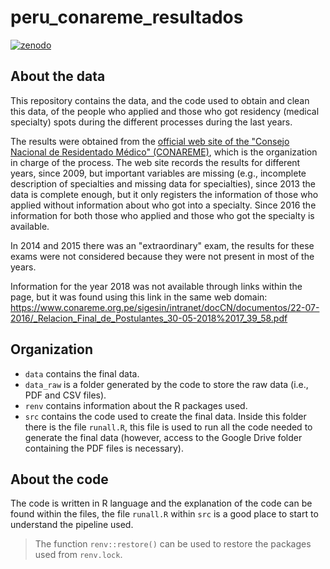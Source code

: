 # peru_conareme_resultados

[![zenodo](https://zenodo.org/badge/382893590.svg)](http://doi.org/10.5281/zenodo.5068745)

## About the data

This repository contains the data, and the code used to obtain and clean this data, of the people who applied and those who got residency (medical specialty) spots during the different processes during the last years.

The results were obtained from the [official web site of the "Consejo Nacional de Residentado Médico" (CONAREME)](https://www.conareme.org.pe/web/), which is the organization in charge of the process. The web site records the results for different years, since 2009, but important variables are missing (e.g., incomplete description of specialties and missing data for specialties), since 2013 the data is complete enough, but it only registers the information of those who applied without information about who got into a specialty. Since 2016 the information for both those who applied and those who got the specialty is available.

In 2014 and 2015 there was an "extraordinary" exam, the results for these exams were not considered because they were not present in most of the years.

Information for the year 2018 was not available through links within the page, but it was found using this link in the same web domain: https://www.conareme.org.pe/sigesin/intranet/docCN/documentos/22-07-2016/_Relacion_Final_de_Postulantes_30-05-2018%2017_39_58.pdf

## Organization

- `data` contains the final data.
- `data_raw` is a folder generated by the code to store the raw data (i.e., PDF and CSV files).
- `renv` contains information about the R packages used.
- `src` contains the code used to create the final data. Inside this folder there is the file `runall.R`, this file is used to run all the code needed to generate the final data (however, access to the Google Drive folder containing the PDF files is necessary).

## About the code

The code is written in R language and the explanation of the code can be found within the files, the file `runall.R` within `src` is a good place to start to understand the pipeline used.

> The function `renv::restore()` can be used to restore the packages used from `renv.lock`.
